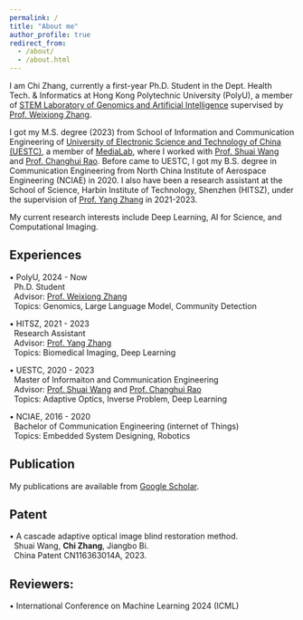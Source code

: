 ```yaml
---
permalink: /
title: "About me"
author_profile: true
redirect_from: 
  - /about/
  - /about.html
---
```



I am Chi Zhang, currently a first-year Ph.D. Student in the Dept. Health Tech. & Informatics at Hong Kong Polytechnic University (PolyU), a member of [STEM Laboratory of Genomics and Artificial Intelligence](https://genomicmedicine.github.io/site/#/) supervised by [Prof. Weixiong Zhang](https://www.polyu.edu.hk/hti/people/academic-staff/prof-zhang-weixiong/).

I got my M.S. degree (2023) from School of Information and Communication Engineering of [University of Electronic Science and Technology of China (UESTC)](https://en.uestc.edu.cn/), a member of [MediaLab](https://medialab.uestc.edu.cn/), where I worked with [Prof. Shuai Wang](https://faculty.uestc.edu.cn/wangshuai/zh_CN/index.htm) and [Prof. Changhui Rao](https://people.ucas.ac.cn/~chrao). Before came to UESTC, I got my B.S. degree in Communication Engineering from North China Institute of Aerospace Engineering (NCIAE) in 2020. I also have been a research assistant at the School of Science, Harbin Institute of Technology, Shenzhen (HITSZ),  under the supervision of [Prof. Yang Zhang](https://faculty.hitsz.edu.cn/zhangyang) in 2021-2023.

My current research interests include Deep Learning, AI for Science, and Computational Imaging.

## Experiences
• PolyU, 2024 - Now  
&nbsp;  Ph.D. Student   
&nbsp; Advisor: [Prof. Weixiong Zhang](https://www.polyu.edu.hk/hti/people/academic-staff/prof-zhang-weixiong/)  
&nbsp; Topics: Genomics, Large Language Model, Community Detection   

• HITSZ, 2021 - 2023  
&nbsp;  Research Assistant  
&nbsp; Advisor: [Prof. Yang Zhang](https://faculty.hitsz.edu.cn/zhangyang)  
&nbsp; Topics: Biomedical Imaging, Deep Learning  

• UESTC, 2020 - 2023  
&nbsp;  Master of Informaiton and Communication Engineering  
&nbsp; Advisor:  [Prof. Shuai Wang](https://faculty.uestc.edu.cn/wangshuai/zh_CN/index.htm) and [Prof. Changhui Rao](https://people.ucas.ac.cn/~chrao)  
&nbsp; Topics: Adaptive Optics, Inverse Problem, Deep Learning  

• NCIAE, 2016 - 2020  
&nbsp;  Bachelor of Communication Engineering (internet of Things)  
&nbsp; Topics: Embedded System Designing, Robotics



## Publication 
My publications are available from [Google Scholar](https://scholar.google.com/citations?user=s7WXQCsAAAAJ&hl=en).

## Patent
• A cascade adaptive optical image blind restoration method.  
&nbsp; Shuai Wang, **Chi Zhang**, Jiangbo Bi.    
&nbsp; China Patent CN116363014A, 2023.  

## Reviewers:
• International Conference on Machine Learning 2024 (ICML)






